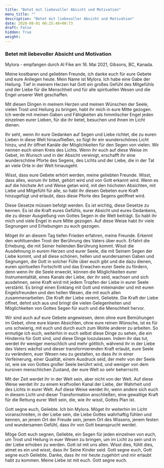 ```yaml
---
title: "Betet mit liebevoller Absicht und Motivation"
menu_title: ""
description: "Betet mit liebevoller Absicht und Motivation"
date: 2020-08-01 06:25:48+00:73
draft: False
hidden: True
weight:
---
```

### Betet mit liebevoller Absicht und Motivation

Mylora - empfangen durch Al Fike am 16. Mai 2021, Gibsons, BC, Kanada.

Meine kostbaren und geliebten Freunde, ich danke euch für eure Gebete und eure Anliegen heute. Mein Name ist Mylora. Ich habe eine Gabe der Heilung. Tief in meinem Herzen hat Gott ein großes Gefühl des Mitgefühls und der Liebe für die Menschheit und für alle spirituellen Wesen und die Engel unserer Welt geschaffen.

Mit diesen Dingen in meinem Herzen und meinen Wünschen der Seele, vielen Trost und Heilung zu bringen, habt ihr mich in eure Mitte gezogen. Ich werde mit meinen Gaben und Fähigkeiten als himmlischer Engel jeden einzelnen eurer Lieben, für die ihr betet, besuchen und ihnen im Licht dienen.

Ihr seht, wenn ihr eure Gedanken auf Segen und Liebe richtet, die zu euren Lieben in diese Welt hinausfließen, so fügt ihr ein wunderschönes Licht hinzu, und ihr öffnet Kanäle der Möglichkeiten für den Segen von vielen. Wir nennen euch einen Kreis des Lichts. Wenn ihr euch auf diese Weise im Gebet, im Wunsch und in der Absicht vereinigt, erschafft ihr eine wunderschöne Pforte des Segens, des Lichts und der Liebe, die in der Tat an viele Orte in der Welt hinausgeht.

Wisst, dass eure Gebete erhört werden, meine geliebten Freunde. Wisst, dass alles, worum ihr bittet, gehört wird und von Gott erkannt wird. Wenn es auf die höchste Art und Weise getan wird, mit den höchsten Absichten, mit Liebe und Mitgefühl für alle, so habt ihr diesen Gebeten eure Kraft hinzugefügt und erlaubt, dass diese Pforte des Segens geöffnet wird.

Diese Gesetze müssen befolgt werden. Es ist wichtig, diese Gesetze zu kennen. Es ist die Kraft eures Gefühls, eurer Absicht und eures Gedankens, die zu dieser Ausgießung von Gottes Segen in die Welt beiträgt.  So habt ihr mich und viele Engel in eure Mitte gezogen. Auf diese Weise habt ihr viele Segnungen und Erhebungen zu euch gezogen.  

Möget ihr an diesem Tag tiefen Frieden erfahren, meine Freunde. Erkennt den wohltuenden Trost der Berührung des Vaters über euch. Erfahrt die Erhebung, die mit Seiner heilenden Berührung kommt.  Wisst die Ausdehnung in eurem Herzen und eurer Seele, die mit Seinem Segen der Liebe kommt, und all diese schönen, hellen und wundersamen Gaben und Segnungen, die Gott in solcher Fülle über euch gibt und die dazu dienen, euren spirituellen Fortschritt und das Erwachen eurer Seele zu fördern, denn wenn ihr die Seele erweckt, können die Möglichkeiten eurer Instrumentalität, eines Kanals der Liebe, der ihr seid, wachsen und sich ausdehnen, seine Kraft wird mit jedem Tropfen der Liebe in eurer Seele verstärkt. Es bringt einen Einklang mit Gott und miteinander und mit euren Engelsfreunden und den hellen Wesen, die mit euch allen zusammenarbeiten. Die Kraft der Liebe vereint, Geliebte. Die Kraft der Liebe öffnet, dehnt sich aus und bringt die vielen Gelegenheiten und Möglichkeiten von Gottes Segen für euch und die Menschheit hervor.

Wir sind auch auf eure Gebete angewiesen, denn ohne eure Bemühungen im Gebet, ohne eure klaren Absichten, ohne eure reinen Wünsche, ist es für uns schwierig, mit euch und durch euch zum Wohle anderer zu arbeiten. So ermutige ich euch, weiterhin in euch selbst diese Dinge zu sehen, die ein Hindernis für Gott sind, und diese Dinge loszulassen. Indem ihr das tut, werdet ihr weniger menschlich und mehr göttlich, während ihr in der Liebe des Vaters wächst und dieser transformierenden Kraft erlaubt, eure Seele zu verändern, euer Wesen neu zu gestalten, so dass ihr in einer Verfeinerung, einer Qualität, einem Ausdruck seid, der mehr von der Seele ist, wie sie von Gottes großer Seele berührt wird, und weniger von dem kursiven menschlichen Zustand, der eure Welt so sehr beherrscht.

Mit der Zeit werdet ihr in der Welt sein, aber nicht von der Welt. Auf diese Weise werdet ihr zu einem kraftvollen Kanal der Liebe, der Wahrheit und des Lichts in eurer Welt. Auf diese Weise werdet ihr, wenn andere sich euch in diesem Licht und dieser Transformation anschließen, eine gewaltige Kraft für die Rettung eurer Welt sein, die, wie ihr wisst, Gottes Plan ist.

Gott segne euch, Geliebte. Ich bin Mylora. Möget ihr weiterhin im Licht voranschreiten, in der Liebe sein, die Liebe Gottes wahrhaftig fühlen und kennen, an jenem Ort der Freude sein, jenem Ort des Wissens, jenem festen und wundersamen Gefühl, dass ihr von Gott beansprucht werdet.

Möge Gott euch segnen, Geliebte, ein Segen für jeden einzelnen von euch, um Trost und Heilung in euer Wesen zu bringen, um im Licht zu sein und in der Liebe erhoben zu werden. Gott ist mit uns allen. Wisst dies, fühlt dies, atmet es ein und wisst, dass ihr Seine Kinder seid. Gott segne euch, Gott segne euch Geliebte. Danke, dass ihr mir heute zugehört und mir erlaubt habt zu kommen. Meine Liebe ist mit euch. Gott segne euch.
